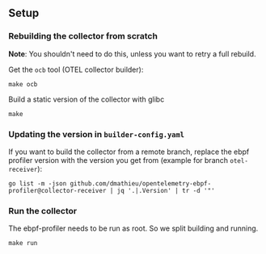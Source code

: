 ## Setup

### Rebuilding the collector from scratch

**Note**: You shouldn't need to do this, unless you want to retry a full rebuild.

Get the `ocb` tool (OTEL collector builder):
```
make ocb
```

Build a static version of the collector with glibc
```
make
```

### Updating the version in `builder-config.yaml`

If you want to build the collector from a remote branch, replace the ebpf profiler version
with the version you get from (example for branch `otel-receiver`):
```
go list -m -json github.com/dmathieu/opentelemetry-ebpf-profiler@collector-receiver | jq '.|.Version' | tr -d '"'
```

### Run the collector

The ebpf-profiler needs to be run as root. So we split building and running.

```
make run
```

